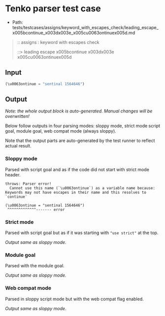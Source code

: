# Tenko parser test case

- Path: tests/testcases/assigns/keyword_with_escapes_check/leading_escape_x005bcontinue_x003dx003e_x005cu0063ontinuex005d.md

> :: assigns : keyword with escapes check
>
> ::> leading escape x005bcontinue x003dx003e x005cu0063ontinuex005d

## Input

`````js
(\u0063ontinue = "sentinal 1564646")
`````

## Output

_Note: the whole output block is auto-generated. Manual changes will be overwritten!_

Below follow outputs in four parsing modes: sloppy mode, strict mode script goal, module goal, web compat mode (always sloppy).

Note that the output parts are auto-generated by the test runner to reflect actual result.

### Sloppy mode

Parsed with script goal and as if the code did not start with strict mode header.

`````
throws: Parser error!
  Cannot use this name (`\u0063ontinue`) as a variable name because: Keywords may not have escapes in their name and this resolves to `continue`

(\u0063ontinue = "sentinal 1564646")
 ^^^^^^^^^^^^^------- error
`````

### Strict mode

Parsed with script goal but as if it was starting with `"use strict"` at the top.

_Output same as sloppy mode._

### Module goal

Parsed with the module goal.

_Output same as sloppy mode._

### Web compat mode

Parsed in sloppy script mode but with the web compat flag enabled.

_Output same as sloppy mode._
